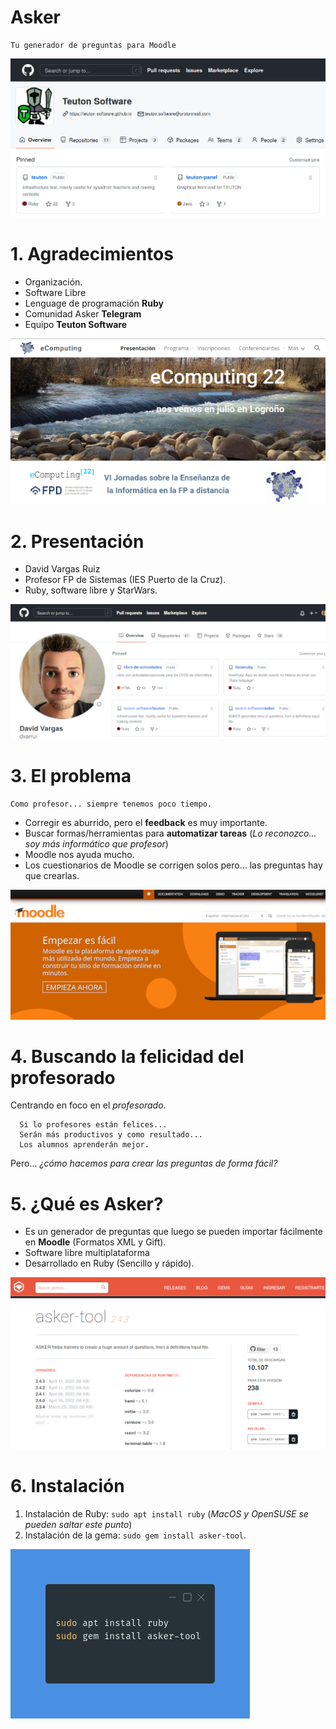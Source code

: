 
# Asker

```
Tu generador de preguntas para Moodle
```

![](images/teuton-software.png)

# 1. Agradecimientos

* Organización.
* Software Libre
* Lenguage de programación **Ruby**
* Comunidad Asker **Telegram**
* Equipo **Teuton Software** 

![](images/organizacion.png)

# 2. Presentación

* David Vargas Ruiz
* Profesor FP de Sistemas (IES Puerto de la Cruz).
* Ruby, software libre y StarWars.

![](images/presentacion.png)

# 3. El problema

```
Como profesor... siempre tenemos poco tiempo.
```
* Corregir es aburrido, pero el **feedback** es muy importante.
* Buscar formas/herramientas para **automatizar tareas** (_Lo reconozco... soy más informático que profesor_)
* Moodle nos ayuda mucho.
* Los cuestionarios de Moodle se corrigen solos pero... las preguntas hay que crearlas.

![](images/moodle.png)

# 4. Buscando la felicidad del profesorado

Centrando en foco en el _profesorado_.

```
  Si lo profesores están felices...
  Serán más productivos y como resultado...
  Los alumnos aprenderán mejor.
```

Pero... _¿cómo hacemos para crear las preguntas de forma fácil?_

# 5. ¿Qué es Asker?

* Es un generador de preguntas que luego se pueden importar fácilmente en **Moodle** (Formatos XML y Gift).
* Software libre multiplataforma
* Desarrollado en Ruby (Sencillo y rápido).

![](images/rubygems.png)

# 6. Instalación

1. Instalación de Ruby: `sudo apt install ruby` (_MacOS y OpenSUSE se pueden saltar este punto_)
2. Instalación de la gema: `sudo gem install asker-tool`.

![](images/instalar.png)
